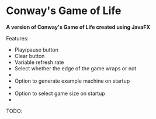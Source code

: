 # Conway's Game of Life
<p><b>A version of Conway's Game of Life created using JavaFX</b></p>
<p>Features:</p>
<ul>
  <li>Play/pause button</li>
  <li>Clear button</li>
  <li>Variable refresh rate</li>
  <li>Select whether the edge of the game wraps or not<li>
  <li>Option to generate example machine on startup<li>
  <li>Option to select game size on startup<li>
</ul>
<p>TODO:</p>
<ul>
</ul>

